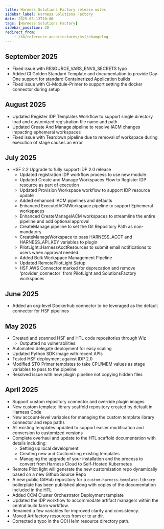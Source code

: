 ```yaml
---
title: Harness Solutions Factory release notes
sidebar_label: Harness Solutions Factory
date: 2025-05-13T10:00
tags: [Harness Solutions Factory]
sidebar_position: 20
redirect_from: 
    - /kb/reference-architectures/hsf/changelog
---
```


## September 2025
- Fixed issue with RESOURCE_VARS_ENVS_SECRETS typo
- Added CI Golden Standard Template and documentation to provide Day-One support for standard Containerized Application builds
- Fixed issue with Ci-Module-Primer to support setting the docker connector during setup

## August 2025
- Updated Register IDP Templates Workflow to support single directory load and customized registration file name and path
- Updated Create And Manage pipeline to resolve IACM changes impacting ephemeral workspaces
- Fixed issue with Teardown pipeline due to removal of workspace during execution of stage causes an error

## July 2025
- HSF 2.2 Upgrade to fully support IDP 2.0 release
    - Updated registration IDP workflow process to use new module
    - Updated Create and Manage Workspaces Flow to Register IDP resource as part of execution
    - Updated Provision Workspace workflow to support IDP resource update
    - Added enhanced IACM pipelines and defaults
    - Enhanced ExecuteIACMWorkspace pipeline to support Ephemeral workspaces
    - Enhanced CreateManageIACM workspaces to streamline the entire pipeline and add optional approval
    - CreateManage pipeline to set the Git Repository Path as non-mandatory
    - CreateManageWorkspace to pass HARNESS_ACCT and HARNESS_API_KEY variables to plugin
    - PilotLight::HarnessAcctResources to submit email notifications to users when approval needed
    - Added Bulk Workspace Management Pipeline
    - Updated RemotePilotLight Setup
    - HSF AWS Connector marked for deprecation and remove 'provider_connector' from PilotLight and SolutionsFactory workspaces

## June 2025
- Added an org-level Dockerhub connector to be leveraged as the default connector for HSF pipelines

## May 2025
- Created and scanned HSF and HTL code repositories through Wiz
  - Outputted no vulnerabilities 
- Automated delegate deployment for easy scaling 
- Updated Python SDK image with recent APIs
- Tested HSF deployment against IDP 2.0
- Modified STO Primer templates to take CPU/MEM values as stage variables to pass to the pipeline
- Resolved issue with new plugin pipeline not copying hidden files

## April 2025
- Support custom repository connector and override plugin images 
- New custom template library scaffold repository created by default in Harness Code
- New account-level variables for managing the custom template library connector and repo paths
- All existing templates updated to support easier modification and conversion to customized versions
- Complete overhaul and update to the HTL scaffold documentation with details including:
  - Setting up local development
  - Creating new and Customizing existing templates
  - Managing the upgrade of your installation and the process to convert from Harness Cloud to Self-Hosted Kubernetes
- Remote Pilot light will generate the new customization repo dynamically based on a new Github Source Repo
- A new public GitHub repository for a `custom-harness-template-library` boilerplate has been published along with copies of the documentation included in the HTL
- Added CCM Cluster Orchestrator Deployment template
- Updated the IDP workflow to accommodate artifact managers within the central build farm workflow.
- Renamed a few variables for improved clarity and consistency.
- Moved Artifactory resources from cr to ar dir.
- Corrected a typo in the OCI Helm resource directory path.